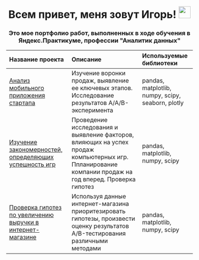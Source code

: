 <h1 align="center"> Всем привет, меня зовут Игорь!
<img src="https://github.com/blackcater/blackcater/raw/main/images/Hi.gif" height="32"/></h1>
<h3 align="center">Это мое портфолио работ, выполненных в ходе обучения в Яндекс.Практикуме, профессии "Аналитик данных"</h3>


| Название проекта | Описание | Используемые библиотеки |
|:---------------------------|:---------------------------|:---------------------------|
| [Анализ мобильного приложения стартапа](https://github.com/KirillovIgor/Portfolio/tree/main/analysis_of_a_startups_mobile_app) | Изучение воронки продаж, выявление ее ключевых этапов. Исследование результатов A/A/B-эксперимента | pandas, matplotlib, numpy, scipy, seaborn, plotly |
| [Изучение закономерностей, определяющих успешность игр](https://github.com/KirillovIgor/Portfolio/tree/main/patterns_of_successful_games) | Проведение исследования и выявление факторов, влияющих на успех продаж компьютерных игр. Ппланирование компании продаж на год вперед. Проверка гипотез | pandas, matplotlib, numpy, scipy |
| [Проверка гипотез по увеличению выручки в интернет-магазине](https://github.com/KirillovIgor/Portfolio/tree/main/hypotheses_for_increasing_revenue) | Используя данные интернет-магазина приоритезировать гипотезы, произвести оценку результатов A/B-тестирования различными методами  | pandas, matplotlib, numpy, scipy |







